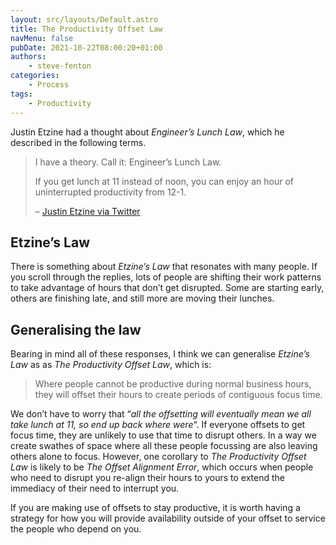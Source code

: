 ```yaml
---
layout: src/layouts/Default.astro
title: The Productivity Offset Law
navMenu: false
pubDate: 2021-10-22T08:00:20+01:00
authors:
    - steve-fenton
categories:
    - Process
tags:
    - Productivity
---
```


Justin Etzine had a thought about *Engineer’s Lunch Law*, which he described in the following terms.

> I have a theory. Call it: Engineer’s Lunch Law.
> 
> If you get lunch at 11 instead of noon, you can enjoy an hour of uninterrupted productivity from 12-1.
> 
>  – [Justin Etzine via Twitter](https://twitter.com/Justetz/status/1450900166911741952?s=20)

## Etzine’s Law

There is something about *Etzine’s Law* that resonates with many people. If you scroll through the replies, lots of people are shifting their work patterns to take advantage of hours that don’t get disrupted. Some are starting early, others are finishing late, and still more are moving their lunches.

## Generalising the law

Bearing in mind all of these responses, I think we can generalise *Etzine’s Law* as as *The Productivity Offset Law*, which is:

> Where people cannot be productive during normal business hours, they will offset their hours to create periods of contiguous focus time.

We don’t have to worry that “*all the offsetting will eventually mean we all take lunch at 11, so end up back where were*“. If everyone offsets to get focus time, they are unlikely to use that time to disrupt others. In a way we create swathes of space where all these people focussing are also leaving others alone to focus. However, one corollary to *The Productivity Offset Law* is likely to be *The Offset Alignment Error*, which occurs when people who need to disrupt you re-align their hours to yours to extend the immediacy of their need to interrupt you.

If you are making use of offsets to stay productive, it is worth having a strategy for how you will provide availability outside of your offset to service the people who depend on you.